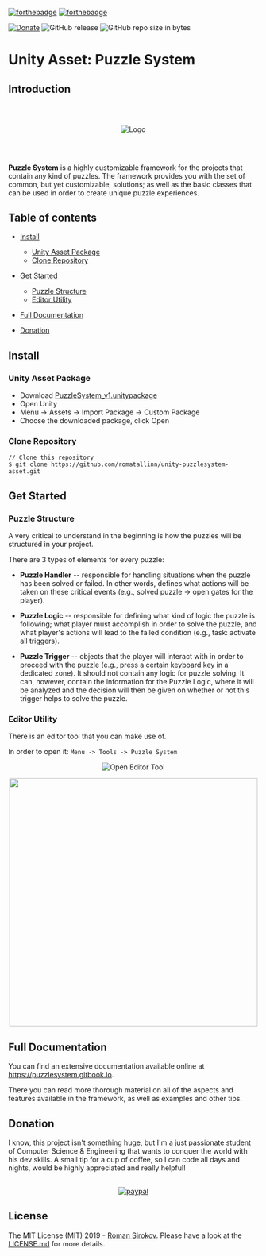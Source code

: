 [![forthebadge](https://forthebadge.com/images/badges/built-with-love.svg)](https://forthebadge.com)
[![forthebadge](https://forthebadge.com/images/badges/made-with-c-sharp.svg)](https://forthebadge.com)

[![Donate](https://img.shields.io/badge/Donate-PayPal-green.svg)](https://paypal.me/sirokov)
![GitHub release](https://img.shields.io/github/release/romatallinn/unity-puzzlesystem-asset.svg)
![GitHub repo size in bytes](https://img.shields.io/github/repo-size/romatallinn/unity-puzzlesystem-asset.svg)

# Unity Asset: Puzzle System

## Introduction

<span style="display:block;text-align:center; margin:60px;">![Logo](https://raw.githubusercontent.com/romatallinn/unity-puzzlesystem-asset/master/Meta%20Data/large.png?token=AOO4vC_ZA-4J7sn5MqJHwuc_UVEkQLLhks5cm-AFwA%3D%3D)</span>


**Puzzle System** is a highly customizable framework for the projects that contain any kind of puzzles. The framework provides you with the set of common, but yet customizable, solutions; as well as the basic classes that can be used in order to create unique puzzle experiences.



## Table of contents

- [Install](#install)
  - [Unity Asset Package](#unity-asset-package)
  - [Clone Repository](#clone-repository)

- [Get Started](#get-started)
  - [Puzzle Structure](#puzzle-structure)
  - [Editor Utility](#editor-utility)

- [Full Documentation](#full-documentation)

- [Donation](#donation)



## Install

### Unity Asset Package

- Download [PuzzleSystem_v1.unitypackage](https://github.com/romatallinn/unity-puzzlesystem-asset/blob/master/PuzzleSystem_v1.unitypackage)
- Open Unity
- Menu -> Assets -> Import Package -> Custom Package
- Choose the downloaded package, click Open

### Clone Repository

```
// Clone this repository
$ git clone https://github.com/romatallinn/unity-puzzlesystem-asset.git
```



## Get Started

### Puzzle Structure

A very critical to understand in the beginning is how the puzzles will be structured in your project.

There are 3 types of elements for every puzzle:
- **Puzzle Handler** -- responsible for handling situations when the puzzle has been solved or failed. In other words, defines what actions will be taken on these critical events (e.g., solved puzzle -> open gates for the player).

- **Puzzle Logic** -- responsible for defining what kind of logic the puzzle is following; what  player must accomplish in order to solve the puzzle, and what player's actions will lead to the failed condition (e.g., task: activate all triggers).

- **Puzzle Trigger** -- objects that the player will interact with in order to proceed with the puzzle (e.g., press a certain keyboard key in a dedicated zone). It should not contain any logic for puzzle solving. It can, however, contain the information for the Puzzle Logic, where it will be analyzed and the decision will then be given on whether or not this trigger helps to solve the puzzle.

### Editor Utility
There is an editor tool that you can make use of.

In order to open it:
`Menu -> Tools -> Puzzle System`

<span style="display:block;text-align:center;">

![Open Editor Tool](https://blobscdn.gitbook.com/v0/b/gitbook-28427.appspot.com/o/assets%2F-LWSZAoTb0akZrStcZ8k%2F-LWc3kW9MHyHUx43orVx%2F-LWc3nyE4PwJCNn8ArCP%2FScreenshot%202019-01-19%20at%2022.44.35.png?alt=media&token=8feda4cb-b3d8-4b4d-9eb1-d6060407a8f9)

<img src="https://blobscdn.gitbook.com/v0/b/gitbook-28427.appspot.com/o/assets%2F-LWSZAoTb0akZrStcZ8k%2F-LWme9e3zpdRdaVUI-Oh%2F-LWc3t95nIJXM0TV82nF%2FScreenshot%202019-01-19%20at%2022.44.11.png?alt=media&token=1d388944-71b1-4b54-8bcc-87f7e9f11273" width="500px">

</span>



## Full Documentation
You can find an extensive documentation available online at
https://puzzlesystem.gitbook.io.

There you can read more thorough material on all of the aspects and features available in the framework, as well as examples and other tips.



## Donation
I know, this project isn't something huge, but I'm a just passionate student of Computer Science & Engineering that wants to conquer the world with his dev skills. A small tip for a cup of coffee, so I can code all days and nights, would be highly appreciated and really helpful!

<span style="display:block;text-align:center; margin-top:30px;">[![paypal](https://www.paypalobjects.com/en_US/i/btn/btn_donateCC_LG.gif)](https://paypal.me/sirokov)</span>



## License
The MIT License (MIT) 2019 - [Roman Sirokov](https://flist.me/u/rsirokov). Please have a look at the [LICENSE.md]() for more details.
